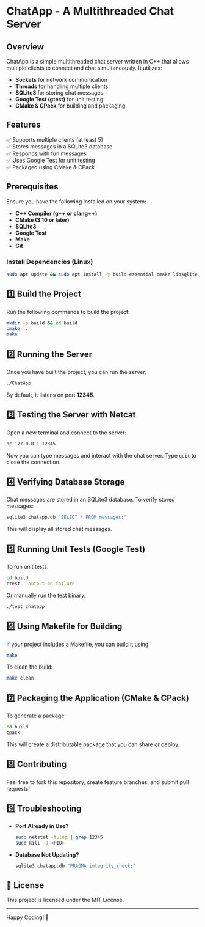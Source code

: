 # ChatApp - A Multithreaded Chat Server

## Overview
ChatApp is a simple multithreaded chat server written in C++ that allows multiple clients to connect and chat simultaneously. It utilizes:
- **Sockets** for network communication
- **Threads** for handling multiple clients
- **SQLite3** for storing chat messages
- **Google Test (gtest)** for unit testing
- **CMake & CPack** for building and packaging

## Features
✅ Supports multiple clients (at least 5)  
✅ Stores messages in a SQLite3 database  
✅ Responds with fun messages  
✅ Uses Google Test for unit testing  
✅ Packaged using CMake & CPack  

## Prerequisites
Ensure you have the following installed on your system:
- **C++ Compiler (g++ or clang++)**
- **CMake (3.10 or later)**
- **SQLite3**
- **Google Test**
- **Make**
- **Git**

### Install Dependencies (Linux)
```bash
sudo apt update && sudo apt install -y build-essential cmake libsqlite3-dev libgtest-dev
```

## 1️⃣ Build the Project

Run the following commands to build the project:
```bash
mkdir -p build && cd build
cmake ..
make
```

## 2️⃣ Running the Server
Once you have built the project, you can run the server:
```bash
./ChatApp
```
By default, it listens on port **12345**.

## 3️⃣ Testing the Server with Netcat
Open a new terminal and connect to the server:
```bash
nc 127.0.0.1 12345
```
Now you can type messages and interact with the chat server. Type `quit` to close the connection.

## 4️⃣ Verifying Database Storage
Chat messages are stored in an SQLite3 database. To verify stored messages:
```bash
sqlite3 chatapp.db "SELECT * FROM messages;"
```
This will display all stored chat messages.

## 5️⃣ Running Unit Tests (Google Test)
To run unit tests:
```bash
cd build
ctest --output-on-failure
```
Or manually run the test binary:
```bash
./test_chatapp
```

## 6️⃣ Using Makefile for Building
If your project includes a Makefile, you can build it using:
```bash
make
```
To clean the build:
```bash
make clean
```

## 7️⃣ Packaging the Application (CMake & CPack)
To generate a package:
```bash
cd build
cpack
```
This will create a distributable package that you can share or deploy.

## 8️⃣ Contributing
Feel free to fork this repository, create feature branches, and submit pull requests!

## 9️⃣ Troubleshooting
- **Port Already in Use?**
  ```bash
  sudo netstat -tulnp | grep 12345
  sudo kill -9 <PID>
  ```
- **Database Not Updating?**
  ```bash
  sqlite3 chatapp.db "PRAGMA integrity_check;"
  ```

## 📜 License
This project is licensed under the MIT License.

---
Happy Coding! 🚀

